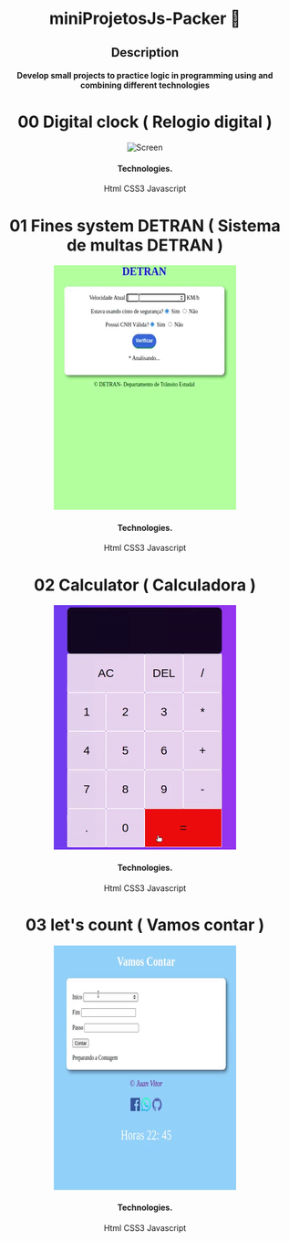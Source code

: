 <div align="center"> 
  
# miniProjetosJs-Packer 🚧

##  Description
#### Develop small projects to practice logic in programming using and combining different technologies

# 00 Digital clock ( Relogio digital )
![Screen](/assetsRelog/greenBay.gif)
####  Technologies.
 Html
 CSS3
 Javascript

# 01 Fines system DETRAN ( Sistema de multas DETRAN )
![Screen](/assets1/detran.gif)
####  Technologies.
 Html
 CSS3
 Javascript

# 02 Calculator ( Calculadora )
![Screen](/src/calculadora.gif)
####  Technologies.
 Html
 CSS3
 Javascript
# 03 let's count ( Vamos contar )
![Screen](/assets/vamosContar.gif)
####  Technologies.
 Html
 CSS3
 Javascript

</div> </br> 
